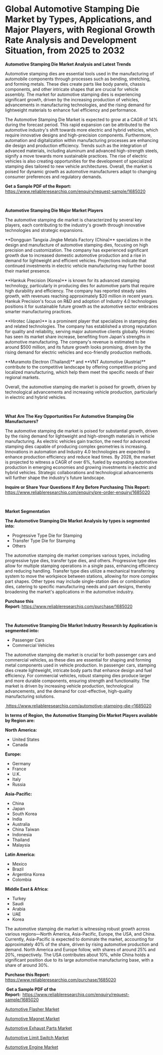 <p><h1>Global Automotive Stamping Die Market by Types, Applications, and Major Players, with Regional Growth Rate Analysis and Development Situation, from 2025 to 2032</h1></p><p><strong>Automotive Stamping Die Market Analysis and Latest Trends</strong></p>
<p><p>Automotive stamping dies are essential tools used in the manufacturing of automobile components through processes such as bending, stretching, and forming metals. These dies create parts like body panels, chassis components, and other intricate shapes that are crucial for vehicle assembly. The market for automotive stamping dies is experiencing significant growth, driven by the increasing production of vehicles, advancements in manufacturing technologies, and the rising demand for lightweight materials to enhance fuel efficiency and performance.</p><p>The Automotive Stamping Die Market is expected to grow at a CAGR of 14% during the forecast period. This rapid expansion can be attributed to the automotive industry's shift towards more electric and hybrid vehicles, which require innovative designs and high-precision components. Furthermore, automation and digitalization within manufacturing processes are enhancing die design and production efficiency. Trends such as the integration of advanced materials, including aluminum and advanced high-strength steels, signify a move towards more sustainable practices. The rise of electric vehicles is also creating opportunities for the development of specialized stamping dies tailored to new vehicle architectures. Overall, the market is poised for dynamic growth as automotive manufacturers adapt to changing consumer preferences and regulatory demands.</p></p>
<p><strong>Get a Sample PDF of the Report:&nbsp;</strong> <a href="https://www.reliableresearchiq.com/enquiry/request-sample/1685020?utm_campaign=1896&utm_medium=2&utm_source=Github&utm_content=ia&utm_term=30032025&utm_id=automotive-stamping-die">https://www.reliableresearchiq.com/enquiry/request-sample/1685020</a></p>
<p>&nbsp;</p>
<p><strong>Automotive Stamping Die Major Market Players</strong></p>
<p><p>The automotive stamping die market is characterized by several key players, each contributing to the industry's growth through innovative technologies and strategic expansions.</p><p>**Dongguan Tangxia Jingke Metals Factory (China)** specializes in the design and manufacture of automotive stamping dies, focusing on high precision and customization. The company has experienced significant growth due to increased domestic automotive production and a rise in demand for lightweight and efficient vehicles. Projections indicate that continued investments in electric vehicle manufacturing may further boost their market presence.</p><p>**Hankuk Precision (Korea)** is known for its advanced stamping technology, particularly in producing dies for automotive parts that require high durability and efficiency. The company has reported steady sales growth, with revenues reaching approximately $20 million in recent years. Hankuk Precision's focus on R&D and adoption of Industry 4.0 technologies positions it for sustainable future growth as the automotive sector embraces smarter manufacturing practices.</p><p>**Hirotec (Japan)** is a prominent player that specializes in stamping dies and related technologies. The company has established a strong reputation for quality and reliability, serving major automotive clients globally. Hirotec has seen its market share increase, benefiting from Japan's strengths in automotive manufacturing. The company's revenue is estimated to be around $500 million, and its future growth looks promising, driven by the rising demand for electric vehicles and eco-friendly production methods.</p><p>**Muramoto Electron (Thailand)** and **VNT Automotive (Austria)** contribute to the competitive landscape by offering competitive pricing and localized manufacturing, which help them meet the specific needs of their regional markets.</p><p>Overall, the automotive stamping die market is poised for growth, driven by technological advancements and increasing vehicle production, particularly in electric and hybrid vehicles.</p></p>
<p>&nbsp;</p>
<p><strong>What Are The Key Opportunities For Automotive Stamping Die Manufacturers?</strong></p>
<p><p>The automotive stamping die market is poised for substantial growth, driven by the rising demand for lightweight and high-strength materials in vehicle manufacturing. As electric vehicles gain traction, the need for advanced stamping dies capable of producing complex geometries is increasing. Innovations in automation and Industry 4.0 technologies are expected to enhance production efficiency and reduce lead times. By 2028, the market is projected to witness a CAGR of over 6%, fueled by expanding automotive production in emerging economies and growing investments in electric and hybrid vehicles. Strategic collaborations and technological advancements will further shape the industry's future landscape.</p></p>
<p><strong>Inquire or Share Your Questions If Any Before Purchasing This Report:</strong> <a href="https://www.reliableresearchiq.com/enquiry/pre-order-enquiry/1685020?utm_campaign=1896&utm_medium=2&utm_source=Github&utm_content=ia&utm_term=30032025&utm_id=automotive-stamping-die">https://www.reliableresearchiq.com/enquiry/pre-order-enquiry/1685020</a></p>
<p>&nbsp;</p>
<p><strong>Market Segmentation</strong></p>
<p><strong>The Automotive Stamping Die Market Analysis by types is segmented into:</strong></p>
<p><ul><li>Progressive Type Die for Stamping</li><li>Transfer Type Die for Stamping</li><li>Others</li></ul></p>
<p><p>The automotive stamping die market comprises various types, including progressive type dies, transfer type dies, and others. Progressive type dies allow for multiple stamping operations in a single pass, enhancing efficiency and reducing handling. Transfer type dies utilize a mechanical transferring system to move the workpiece between stations, allowing for more complex part shapes. Other types may include single-station dies or combination dies, catering to specific manufacturing needs and part designs, thereby broadening the market's applications in the automotive industry.</p></p>
<p><strong>Purchase this Report:&nbsp;</strong><a href="https://www.reliableresearchiq.com/purchase/1685020?utm_campaign=1896&utm_medium=2&utm_source=Github&utm_content=ia&utm_term=30032025&utm_id=automotive-stamping-die">https://www.reliableresearchiq.com/purchase/1685020</a></p>
<p>&nbsp;</p>
<p><strong>The Automotive Stamping Die Market Industry Research by Application is segmented into:</strong></p>
<p><ul><li>Passenger Cars</li><li>Commercial Vehicles</li></ul></p>
<p><p>The automotive stamping die market is crucial for both passenger cars and commercial vehicles, as these dies are essential for shaping and forming metal components used in vehicle production. In passenger cars, stamping dies create lightweight, intricate body parts that enhance design and fuel efficiency. For commercial vehicles, robust stamping dies produce larger and more durable components, ensuring strength and functionality. The market is driven by increasing vehicle production, technological advancements, and the demand for cost-effective, high-quality manufacturing solutions.</p></p>
<p><a href="https://www.reliableresearchiq.com/automotive-stamping-die-r1685020?utm_campaign=1896&utm_medium=2&utm_source=Github&utm_content=ia&utm_term=30032025&utm_id=automotive-stamping-die">&nbsp;https://www.reliableresearchiq.com/automotive-stamping-die-r1685020</a></p>
<p><strong>In terms of Region, the Automotive Stamping Die Market Players available by Region are:</strong></p>
<p>
    <p> <strong> North America: </strong>
        <ul>
            <li>United States</li>
            <li>Canada</li>
        </ul>
        </p> 
    <p> <strong> Europe: </strong>
        <ul>
            <li>Germany</li>
            <li>France</li>
            <li>U.K.</li>
            <li>Italy</li>
            <li>Russia</li>
        </ul>
        </p> 
    <p> <strong> Asia-Pacific: </strong>
        <ul>
            <li>China</li>
            <li>Japan</li>
            <li>South Korea</li>
            <li>India</li>
            <li>Australia</li>
            <li>China Taiwan</li>
            <li>Indonesia</li>
            <li>Thailand</li>
            <li>Malaysia</li>
        </ul>
        </p> 
    <p> <strong> Latin America: </strong>
        <ul>
            <li>Mexico</li>
            <li>Brazil</li>
            <li>Argentina Korea</li>
            <li>Colombia</li>
        </ul>
        </p> 
    <p> <strong> Middle East & Africa: </strong>
        <ul>
            <li>Turkey</li>
            <li>Saudi</li>
            <li>Arabia</li>
            <li>UAE</li>
            <li>Korea</li>
        </ul>
    </p>
    </p>
<p><p>The automotive stamping die market is witnessing robust growth across various regions—North America, Asia-Pacific, Europe, the USA, and China. Currently, Asia-Pacific is expected to dominate the market, accounting for approximately 40% of the share, driven by rising automotive production and demand. North America and Europe follow, with shares of around 25% and 20%, respectively. The USA contributes about 10%, while China holds a significant position due to its large automotive manufacturing base, with a share of around 30%.</p></p>
<p><strong>Purchase this Report: </strong><a href="https://www.reliableresearchiq.com/purchase/1685020?utm_campaign=1896&utm_medium=2&utm_source=Github&utm_content=ia&utm_term=30032025&utm_id=automotive-stamping-die">https://www.reliableresearchiq.com/purchase/1685020</a></p>
<p>&nbsp;<strong>Get a Sample PDF of the Report:&nbsp;&nbsp;</strong><a href="https://www.reliableresearchiq.com/enquiry/request-sample/1685020?utm_campaign=1896&utm_medium=2&utm_source=Github&utm_content=ia&utm_term=30032025&utm_id=automotive-stamping-die">https://www.reliableresearchiq.com/enquiry/request-sample/1685020</a></p>
<p><strong></strong></p>
<p><p><a href="https://github.com/seherlouize/Market-Research-Report-List-1/blob/main/automotive-flasher-market.md?utm_campaign=1896&utm_medium=2&utm_source=Github&utm_content=ia&utm_term=30032025&utm_id=automotive-stamping-die">Automotive Flasher Market</a></p><p><a href="https://github.com/meenafadilkh/Market-Research-Report-List-1/blob/main/automotive-magnet-market.md?utm_campaign=1896&utm_medium=2&utm_source=Github&utm_content=ia&utm_term=30032025&utm_id=automotive-stamping-die">Automotive Magnet Market</a></p><p><a href="https://github.com/delcirodda4f/Market-Research-Report-List-1/blob/main/automotive-exhaust-parts-market.md?utm_campaign=1896&utm_medium=2&utm_source=Github&utm_content=ia&utm_term=30032025&utm_id=automotive-stamping-die">Automotive Exhaust Parts Market</a></p><p><a href="https://github.com/gaiusmelyna/Market-Research-Report-List-1/blob/main/automotive-limit-switch-market.md?utm_campaign=1896&utm_medium=2&utm_source=Github&utm_content=ia&utm_term=30032025&utm_id=automotive-stamping-die">Automotive Limit Switch Market</a></p><p><a href="https://github.com/miehldobin1w/Market-Research-Report-List-1/blob/main/automotive-engine-market.md?utm_campaign=1896&utm_medium=2&utm_source=Github&utm_content=ia&utm_term=30032025&utm_id=automotive-stamping-die">Automotive Engine Market</a></p></p>